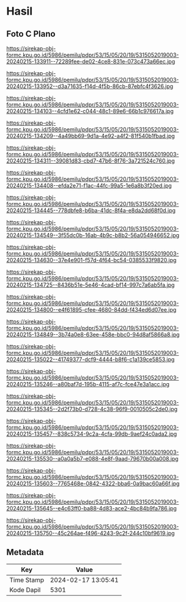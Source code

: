 # Hasil

## Foto C Plano

https://sirekap-obj-formc.kpu.go.id/5986/pemilu/pdpr/53/15/05/20/19/5315052019003-20240215-133911--72289fee-de02-4ce8-831e-073c473a66ec.jpg

https://sirekap-obj-formc.kpu.go.id/5986/pemilu/pdpr/53/15/05/20/19/5315052019003-20240215-133952--d3a71635-f14d-4f5b-86cb-87ebfc4f3626.jpg

https://sirekap-obj-formc.kpu.go.id/5986/pemilu/pdpr/53/15/05/20/19/5315052019003-20240215-134103--4cfd1e62-c044-48c1-89e6-66b1c976617a.jpg

https://sirekap-obj-formc.kpu.go.id/5986/pemilu/pdpr/53/15/05/20/19/5315052019003-20240215-134209--4a49bb69-9d1a-4e92-a4f2-81f540b1fbad.jpg

https://sirekap-obj-formc.kpu.go.id/5986/pemilu/pdpr/53/15/05/20/19/5315052019003-20240215-134311--39081d83-cbd7-47b6-8f76-3a721524c760.jpg

https://sirekap-obj-formc.kpu.go.id/5986/pemilu/pdpr/53/15/05/20/19/5315052019003-20240215-134408--efda2e71-f1ac-44fc-99a5-1e6a8b3f20ed.jpg

https://sirekap-obj-formc.kpu.go.id/5986/pemilu/pdpr/53/15/05/20/19/5315052019003-20240215-134445--778dbfe8-b6ba-41dc-8f4a-e8da2dd68f0d.jpg

https://sirekap-obj-formc.kpu.go.id/5986/pemilu/pdpr/53/15/05/20/19/5315052019003-20240215-134549--3f55dc0b-16ab-4b9c-b8b2-56a054946652.jpg

https://sirekap-obj-formc.kpu.go.id/5986/pemilu/pdpr/53/15/05/20/19/5315052019003-20240215-134630--37e4e901-f57d-4f64-bc54-0385533f9820.jpg

https://sirekap-obj-formc.kpu.go.id/5986/pemilu/pdpr/53/15/05/20/19/5315052019003-20240215-134725--8436b51e-5e46-4cad-bf14-997c7a6ab5fa.jpg

https://sirekap-obj-formc.kpu.go.id/5986/pemilu/pdpr/53/15/05/20/19/5315052019003-20240215-134800--e4f61895-cfee-4680-84dd-f434ed6d07ee.jpg

https://sirekap-obj-formc.kpu.go.id/5986/pemilu/pdpr/53/15/05/20/19/5315052019003-20240215-134849--3b74a0e8-63ee-458e-bbc0-94d8af5866a8.jpg

https://sirekap-obj-formc.kpu.go.id/5986/pemilu/pdpr/53/15/05/20/19/5315052019003-20240215-135022--41749377-dcf9-4444-b8f6-c1a139ce5853.jpg

https://sirekap-obj-formc.kpu.go.id/5986/pemilu/pdpr/53/15/05/20/19/5315052019003-20240215-135246--a80baf7d-195b-4115-af7c-fce47e3a1acc.jpg

https://sirekap-obj-formc.kpu.go.id/5986/pemilu/pdpr/53/15/05/20/19/5315052019003-20240215-135345--2d2f73b0-d728-4c38-96f9-0010505c2de0.jpg

https://sirekap-obj-formc.kpu.go.id/5986/pemilu/pdpr/53/15/05/20/19/5315052019003-20240215-135457--838c5734-9c2a-4cfa-99db-9aef24c0ada2.jpg

https://sirekap-obj-formc.kpu.go.id/5986/pemilu/pdpr/53/15/05/20/19/5315052019003-20240215-135530--a0a0a5b7-e088-4e8f-9aad-79670b00a008.jpg

https://sirekap-obj-formc.kpu.go.id/5986/pemilu/pdpr/53/15/05/20/19/5315052019003-20240215-135603--7765468e-0842-4322-bba6-0a9bac60a66f.jpg

https://sirekap-obj-formc.kpu.go.id/5986/pemilu/pdpr/53/15/05/20/19/5315052019003-20240215-135645--e4c63ff0-ba88-4d83-ace2-4bc84b9fa786.jpg

https://sirekap-obj-formc.kpu.go.id/5986/pemilu/pdpr/53/15/05/20/19/5315052019003-20240215-135750--45c264ae-f496-4243-9c2f-244c10bf9619.jpg


## Metadata

| Key        | Value               |
| ---------- | ------------------- |
| Time Stamp | 2024-02-17 13:05:41 |
| Kode Dapil | 5301                |



